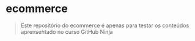 # ecommerce
> Este repositório do ecommerce é apenas para testar os conteúdos aprensentado no curso GitHub Ninja
